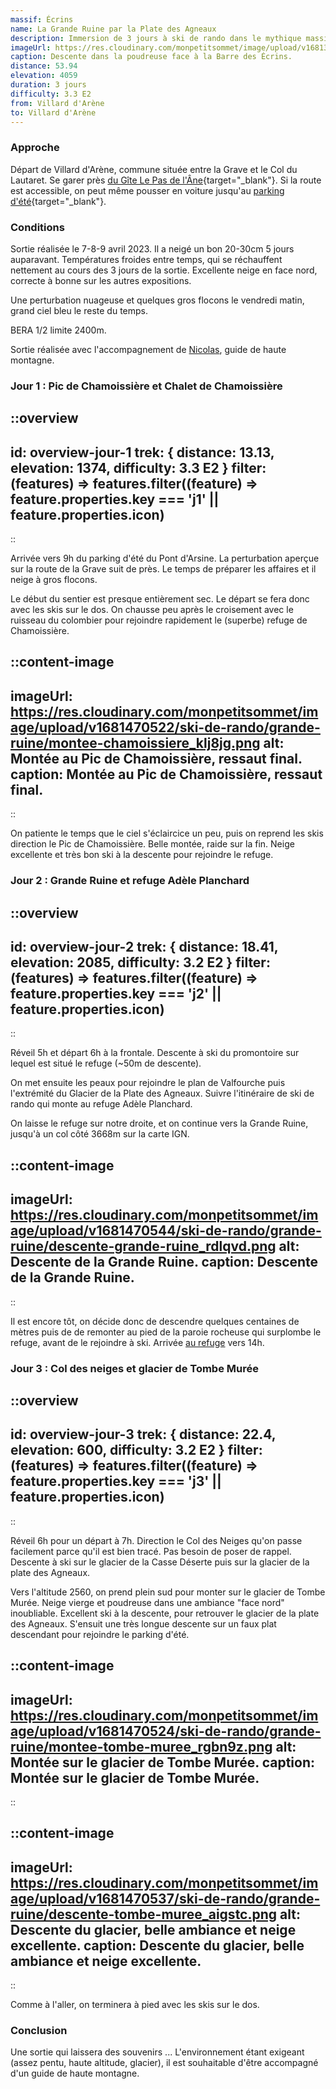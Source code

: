 ```yaml
---
massif: Écrins
name: La Grande Ruine par la Plate des Agneaux
description: Immersion de 3 jours à ski de rando dans le mythique massif des écrins. Ambiance de haute montagne entre ski sur glacier, nuit en refuge à plus de 3100m d'altitude et vue sur des sommets emblématiques tels que la barre des écrins.
imageUrl: https://res.cloudinary.com/monpetitsommet/image/upload/v1681300176/ski-de-rando/grande-ruine/grande-ruine-cover_dj8n3n.png
caption: Descente dans la poudreuse face à la Barre des Écrins.
distance: 53.94
elevation: 4059
duration: 3 jours
difficulty: 3.3 E2
from: Villard d'Arène
to: Villard d'Arène
---
```


### Approche
Départ de Villard d'Arène, commune située entre la Grave et le Col du Lautaret. Se garer près [du Gîte Le Pas de l'Âne](https://goo.gl/maps/27cpsKP9a9GwNhyk7){target="_blank"}. Si la route est accessible, on peut même pousser en voiture jusqu'au [parking d'été](https://goo.gl/maps/27cpsKP9a9GwNhyk7){target="_blank"}.

### Conditions
Sortie réalisée le 7-8-9 avril 2023. Il a neigé un bon 20-30cm 5 jours auparavant. Températures froides entre temps, qui se réchauffent nettement au cours des 3 jours de la sortie. Excellente neige en face nord, correcte à bonne sur les autres expositions.

Une perturbation nuageuse et quelques gros flocons le vendredi matin, grand ciel bleu le reste du temps.

BERA 1/2 limite 2400m.

Sortie réalisée avec l'accompagnement de [Nicolas](https://queyras-mountain-guides.com/guides), guide de haute montagne.

### Jour 1 : Pic de Chamoissière et Chalet de Chamoissière
::overview
---
id: overview-jour-1
trek: { distance: 13.13, elevation: 1374, difficulty: 3.3 E2 }
filter: (features) => features.filter((feature) => feature.properties.key === 'j1' || feature.properties.icon)
---
::

Arrivée vers 9h du parking d'été du Pont d'Arsine. La perturbation aperçue sur la route de la Grave suit de près. Le temps de préparer les affaires et il neige à gros flocons.

Le début du sentier est presque entièrement sec. Le départ se fera donc avec les skis sur le dos. On chausse peu après le croisement avec le ruisseau du colombier pour rejoindre rapidement le (superbe) refuge de Chamoissière.

::content-image
---
imageUrl: https://res.cloudinary.com/monpetitsommet/image/upload/v1681470522/ski-de-rando/grande-ruine/montee-chamoissiere_klj8jg.png
alt: Montée au Pic de Chamoissière, ressaut final.
caption: Montée au Pic de Chamoissière, ressaut final.
---
::

On patiente le temps que le ciel s'éclaircice un peu, puis on reprend les skis direction le Pic de Chamoissière. Belle montée, raide sur la fin. Neige excellente et très bon ski à la descente pour rejoindre le refuge.

### Jour 2 : Grande Ruine et refuge Adèle Planchard
::overview
---
id: overview-jour-2
trek: { distance: 18.41, elevation: 2085, difficulty: 3.2 E2 }
filter: (features) => features.filter((feature) => feature.properties.key === 'j2' || feature.properties.icon)
---
::

Réveil 5h et départ 6h à la frontale. Descente à ski du promontoire sur lequel est situé le refuge (~50m de descente).

On met ensuite les peaux pour rejoindre le plan de Valfourche puis l'extrémité du Glacier de la Plate des Agneaux. Suivre l'itinéraire de ski de rando qui monte au refuge Adèle Planchard.

On laisse le refuge sur notre droite, et on continue vers la Grande Ruine, jusqu'à un col côté 3668m sur la carte IGN.

::content-image
---
imageUrl: https://res.cloudinary.com/monpetitsommet/image/upload/v1681470544/ski-de-rando/grande-ruine/descente-grande-ruine_rdlqvd.png
alt: Descente de la Grande Ruine.
caption: Descente de la Grande Ruine.
---
::

Il est encore tôt, on décide donc de descendre quelques centaines de mètres puis de de remonter au pied de la paroie rocheuse qui surplombe le refuge, avant de le rejoindre à ski. Arrivée [au refuge](/refuges/refuge-adele-planchard) vers 14h.

### Jour 3 : Col des neiges et glacier de Tombe Murée
::overview
---
id: overview-jour-3
trek: { distance: 22.4, elevation: 600, difficulty: 3.2 E2 }
filter: (features) => features.filter((feature) => feature.properties.key === 'j3' || feature.properties.icon)
---
::

Réveil 6h pour un départ à 7h. Direction le Col des Neiges qu'on passe facilement parce qu'il est bien tracé. Pas besoin de poser de rappel. Descente à ski sur le glacier de la Casse Déserte puis sur la glacier de la plate des Agneaux.

Vers l'altitude 2560, on prend plein sud pour monter sur le glacier de Tombe Murée. Neige vierge et poudreuse dans une ambiance "face nord" inoubliable. Excellent ski à la descente, pour retrouver le glacier de la plate des Agneaux. S'ensuit une très longue descente sur un faux plat descendant pour rejoindre le parking d'été.

::content-image
---
imageUrl: https://res.cloudinary.com/monpetitsommet/image/upload/v1681470524/ski-de-rando/grande-ruine/montee-tombe-muree_rgbn9z.png
alt: Montée sur le glacier de Tombe Murée.
caption: Montée sur le glacier de Tombe Murée.
---
::

::content-image
---
imageUrl: https://res.cloudinary.com/monpetitsommet/image/upload/v1681470537/ski-de-rando/grande-ruine/descente-tombe-muree_aigstc.png
alt: Descente du glacier, belle ambiance et neige excellente.
caption: Descente du glacier, belle ambiance et neige excellente.
---
::

Comme à l'aller, on terminera à pied avec les skis sur le dos.

### Conclusion
Une sortie qui laissera des souvenirs ...
L'environnement étant exigeant (assez pentu, haute altitude, glacier), il est souhaitable d'être accompagné d'un guide de haute montagne.
